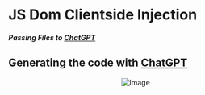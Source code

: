# JS Dom Clientside Injection
##### Passing Files to [ChatGPT](https://chat.openai.com/)

## Generating the code with [ChatGPT](https://chat.openai.com)

<center>
  <img src="https://chat.openai.com/chat" alt="Image">
</center>